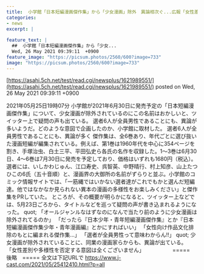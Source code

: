 ```yaml
---
title:  小学館「日本短編漫画傑作集」から「少女漫画」除外　異論相次ぐ...広報「女性差別や多様性否定の意図全くない」  
categories:
- news
excerpt: |
  
feature_text: |
  ##  小学館「日本短編漫画傑作集」から「少女...
  Wed, 26 May 2021 09:39:11  +0900
feature_image: "https://picsum.photos/2560/600?image=733"
image: "https://picsum.photos/2560/600?image=733"
---
```


[https://asahi.5ch.net/test/read.cgi/newsplus/1621989551/](https://asahi.5ch.net/test/read.cgi/newsplus/1621989551/)
posted on Wed, 26 May 2021 09:39:11  +0900

<!--more-->

2021年05月25日19時07分 小学館が2021年6月30日に発売予定の「日本短編漫画傑作集」について、少女漫画が除外されているのにこの名前はおかしいと、ツイッター上で疑問の声も出ている。 選者6人が全員男性であることにも、異論が多いようだ。どのような意図で企画したのか、小学館に取材した。 選者6人が全員男性であることにも、異論が多く 傑作集は、全6巻あり、年代ごとに選び抜いた漫画短編が編集されている。例えば、第1巻は1960年代を中心に354ページを割き、手塚治虫、白土三平、平田弘史ら各氏の名作を収録した。1〜3巻は6月30日、4〜6巻は7月30日に発売を予定しており、価格はいずれも1680円（税込）。 選者には、いしかわじゅん、江口寿史、呉智英、中野晴行、村上知彦、山上たつひこの6氏（五十音順）と、漫画界の大御所の名前がずらりと並ぶ。小学館のコミック情報サイトでは、「一筋縄ではいかない選者達がこれでもかと選んだ短編達。他ではなかなか見られない異本の漫画の多様性をお楽しみください」と傑作集をPRしていた。 ところが、その概要が明らかになると、ツイッター上などでは、5月23日ごろから、タイトルなどを巡って疑問の声が書き込まれるようになった。 quot; 「オールジャンルなはずなのになんで当たり前のように少女漫画は除外されてるのか」 「だったら『日本少年・青年短編漫画傑作集』とか『日本短編漫画傑作集少年・青年漫画編』とかにすればいい」 「女性向け作品文化排除のもとに編まれる傑作集...」 「選者が全員男性って意味わからん!!」 quot; 少女漫画が除外されていることに、同業の漫画家らからも、異論が出ている。 「女性差別や多様性を否定する意図は全くございません」 　　　　　=====　後略　===== 全文は下記URLで https://www.j-cast.com/2021/05/25412410.html?p=all
